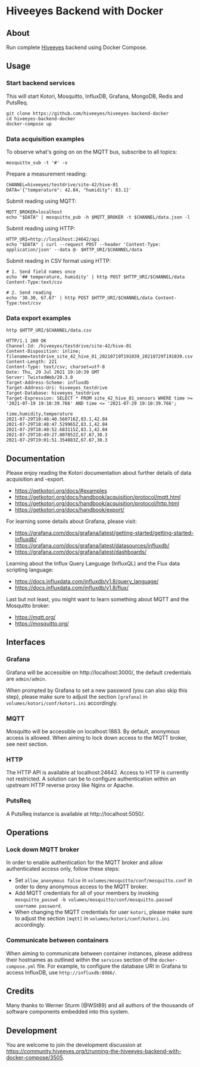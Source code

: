 # Hiveeyes Backend with Docker


## About
Run complete [Hiveeyes] backend using Docker Compose.


## Usage

### Start backend services

This will start Kotori, Mosquitto, InfluxDB, Grafana, MongoDB, Redis and
PutsReq.

```shell
git clone https://github.com/hiveeyes/hiveeyes-backend-docker
cd hiveeyes-backend-docker
docker-compose up
```

### Data acquisition examples

To observe what's going on on the MQTT bus, subscribe to all topics:
```shell
mosquitto_sub -t '#' -v
```

Prepare a measurement reading:
```shell
CHANNEL=hiveeyes/testdrive/site-42/hive-01
DATA='{"temperature": 42.84, "humidity": 83.1}'
```

Submit reading using MQTT:
```shell
MQTT_BROKER=localhost
echo "$DATA" | mosquitto_pub -h $MQTT_BROKER -t $CHANNEL/data.json -l
```

Submit reading using HTTP:
```shell
HTTP_URI=http://localhost:24642/api
echo "$DATA" | curl --request POST --header 'Content-Type: application/json' --data @- $HTTP_URI/$CHANNEL/data
```

Submit reading in CSV format using HTTP:
```shell
# 1. Send field names once
echo '## temperature, humidity' | http POST $HTTP_URI/$CHANNEL/data Content-Type:text/csv

# 2. Send reading
echo '30.30, 67.67' | http POST $HTTP_URI/$CHANNEL/data Content-Type:text/csv
```

### Data export examples

```shell
http $HTTP_URI/$CHANNEL/data.csv

HTTP/1.1 200 OK
Channel-Id: /hiveeyes/testdrive/site-42/hive-01
Content-Disposition: inline; filename=testdrive_site_42_hive_01_20210719T191039_20210729T191039.csv
Content-Length: 221
Content-Type: text/csv; charset=utf-8
Date: Thu, 29 Jul 2021 19:10:39 GMT
Server: TwistedWeb/20.3.0
Target-Address-Scheme: influxdb
Target-Address-Uri: hiveeyes_testdrive
Target-Database: hiveeyes_testdrive
Target-Expression: SELECT * FROM site_42_hive_01_sensors WHERE time >= '2021-07-19 19:10:39.766' AND time <= '2021-07-29 19:10:39.766';

time,humidity,temperature
2021-07-29T18:48:40.560716Z,83.1,42.84
2021-07-29T18:48:47.529965Z,83.1,42.84
2021-07-29T18:48:52.683115Z,83.1,42.84
2021-07-29T18:49:27.007852Z,67.67,30.3
2021-07-29T19:01:51.354883Z,67.67,30.3
```

## Documentation

Please enjoy reading the Kotori documentation about further details of data
acquisition and -export.

- https://getkotori.org/docs/#examples
- https://getkotori.org/docs/handbook/acquisition/protocol/mqtt.html
- https://getkotori.org/docs/handbook/acquisition/protocol/http.html
- https://getkotori.org/docs/handbook/export/

For learning some details about Grafana, please visit:

- https://grafana.com/docs/grafana/latest/getting-started/getting-started-influxdb/
- https://grafana.com/docs/grafana/latest/datasources/influxdb/
- https://grafana.com/docs/grafana/latest/dashboards/

Learning about the Influx Query Language (InfluxQL) and the Flux data scripting language:

- https://docs.influxdata.com/influxdb/v1.8/query_language/
- https://docs.influxdata.com/influxdb/v1.8/flux/

Last but not least, you might want to learn something about MQTT and the Mosquitto broker:

- https://mqtt.org/
- https://mosquitto.org/


## Interfaces

### Grafana
Grafana will be accessible on http://localhost:3000/, the default credentials
are `admin/admin`.

When prompted by Grafana to set a new password (you can also skip this step),
please make sure to adjust the section `[grafana]` in
`volumes/kotori/conf/kotori.ini` accordingly.

### MQTT
Mosquitto will be accessible on localhost:1883. By default, anonymous access is
allowed. When aiming to lock down access to the MQTT broker, see next section.

### HTTP
The HTTP API is available at localhost:24642. Access to HTTP is currently not
restricted. A solution can be to configure authentication within an upstream
HTTP reverse proxy like Nginx or Apache.

### PutsReq
A PutsReq instance is available at http://localhost:5050/.


## Operations

### Lock down MQTT broker

In order to enable authentication for the MQTT broker and allow authenticated
access only, follow these steps:

- Set `allow_anonymous false` in `volumes/mosquitto/conf/mosquitto.conf` in
  order to deny anonymous access to the MQTT broker.
- Add MQTT credentials for all of your members by invoking
  `mosquitto_passwd -b volumes/mosquitto/conf/mosquitto.passwd username password`.
- When changing the MQTT credentials for user `kotori`, please make sure to
  adjust the section `[mqtt]` in `volumes/kotori/conf/kotori.ini` accordingly.

### Communicate between containers
When aiming to communicate between container instances, please address their
hostnames as outlined within the `services` section of the `docker-compose.yml`
file. For example, to configure the database URI in Grafana to access InfluxDB,
use `http://influxdb:8086/`.


## Credits

Many thanks to Werner Sturm (@WSt89) and all authors of the thousands of
software components embedded into this system.


## Development

You are welcome to join the development discussion at
https://community.hiveeyes.org/t/running-the-hiveeyes-backend-with-docker-compose/3505.


[Hiveeyes]: https://hiveeyes.org/
